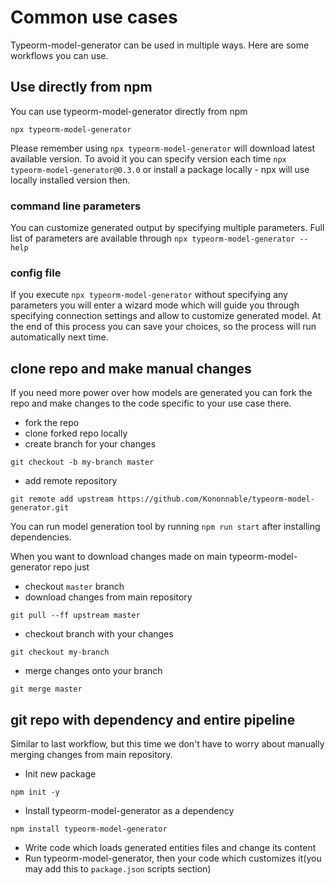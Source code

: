# Common use cases
Typeorm-model-generator can be used in multiple ways. Here are some workflows you can use.
## Use directly from npm
You can use typeorm-model-generator directly from npm
```
npx typeorm-model-generator
```
Please remember using `npx typeorm-model-generator` will download latest available version. To avoid it you can specify version each time `npx typeorm-model-generator@0.3.0` or install a package locally - npx will use locally installed version then. 
### command line parameters
You can customize generated output by specifying multiple parameters. Full list of parameters are available through `npx typeorm-model-generator --help`
### config file
If you execute `npx typeorm-model-generator` without specifying any parameters you will enter a wizard mode which will guide you through specifying connection settings and allow to customize generated model. At the end of this process you can save your choices, so the process will run automatically next time.
## clone repo and make manual changes
If you need more power over how models are generated you can fork the repo and make changes to the code specific to your use case there. 
- fork the repo
- clone forked repo locally
- create branch for your changes
```
git checkout -b my-branch master
```
- add remote repository
```
git remote add upstream https://github.com/Kononnable/typeorm-model-generator.git
```
You can run model generation tool by running `npm run start` after installing dependencies.

When you want to download changes made on main typeorm-model-generator repo just
- checkout `master` branch
- download changes from main repository
```
git pull --ff upstream master
```
- checkout branch with your changes
```
git checkout my-branch
```
- merge changes onto your branch
```
git merge master
```

## git repo with dependency and entire pipeline
Similar to last workflow, but this time we don't have to worry about manually merging changes from main repository.
- Init new package
```
npm init -y
```
- Install typeorm-model-generator as a dependency
```
npm install typeorm-model-generator
```
- Write code which loads generated entities files and change its content
- Run typeorm-model-generator, then your code which customizes it(you may add this to `package.json` scripts section)
